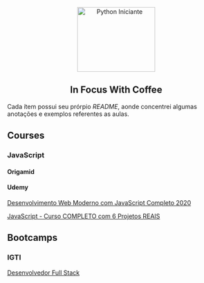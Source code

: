 <div align="center">
  <img src="https://user-images.githubusercontent.com/9125404/87865827-1d0a4380-c950-11ea-8d66-aafbad81fbe3.png" width=180px height=150px alt="Python Iniciante" />
</div>

<h2 align="center">In Focus With Coffee</h2>

Cada ítem possui seu prórpio *README*, aonde concentrei algumas anotações e exemplos referentes as aulas.

## Courses

### JavaScript

#### Origamid

#### Udemy

[Desenvolvimento Web Moderno com JavaScript Completo 2020](courses/js/web-moderno-js/README.md)

[JavaScript - Curso COMPLETO com 6 Projetos REAIS](courses/js/javascript-curso-completo/README.md)

## Bootcamps

### IGTI

[Desenvolvedor Full Stack](bootcamps/igti/desenvolvedor-full-stack)
